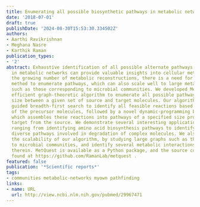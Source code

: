 ```yaml
---
title: Enumerating all possible biosynthetic pathways in metabolic networks.
date: '2018-07-01'
draft: true
publishDate: '2024-08-30T15:53:30.334502Z'
authors:
- Aarthi Ravikrishnan
- Meghana Nasre
- Karthik Raman
publication_types:
- '2'
abstract: Exhaustive identification of all possible alternate pathways that exist
  in metabolic networks can provide valuable insights into cellular metabolism. With
  the growing number of metabolic reconstructions, there is a need for an efficient
  method to enumerate pathways, which can also scale well to large metabolic networks,
  such as those corresponding to microbial communities. We developed MetQuest, an
  efficient graph-theoretic algorithm to enumerate all possible pathways of a particular
  size between a given set of source and target molecules. Our algorithm employs a
  guided breadth-first search to identify all feasible reactions based on the availability
  of the precursor molecules, followed by a novel dynamic-programming based enumeration,
  which assembles these reactions into pathways of a specified size producing the
  target from the source. We demonstrate several interesting applications of our algorithm,
  ranging from identifying amino acid biosynthesis pathways to identifying the most
  diverse pathways involved in degradation of complex molecules. We also illustrate
  the scalability of our algorithm, by studying large graphs such as those corresponding
  to microbial communities, and identify several metabolic interactions happening
  therein. MetQuest is available as a Python package, and the source codes can be
  found at https://github.com/RamanLab/metquest .
featured: false
publication: '*Scientific reports*'
tags:
- communities metabolic-networks myown pathfinding
links:
- name: URL
  url: http://view.ncbi.nlm.nih.gov/pubmed/29967471
---
```


